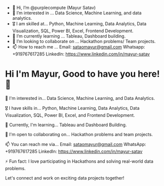- 👋 Hi, I’m @purplecompute (Mayur Satav)
- 👀 I’m interested in ... Data Science, Machine Learning, and data analytics.
- 🎖️ I am skilled at... Python, Machine Learning, Data Analytics, Data Visualization, SQL, Power BI, Excel, Frontend Development.
- 🌱 I’m currently learning ... Tableau, Dashboard building.
- 💞️ I’m looking to collaborate on ... Hackathon problems/ Team projects.
- 📫 How to reach me ... Email: sataomayur@gmail.com
                          Whatsapp: +919767617285
                          LinkedIn: https://www.linkedin.com/in/mayur-satav

 # Hi I'm Mayur, Good to have you here! 👋

👀 I'm interested in... Data Science, Machine Learning, and Data Analytics.

🎖️ I have skills in... Python, Machine Learning, Data Analytics, Data Visualization, SQL, Power BI, Excel, and Frontend Development.

🌱 Currently, I'm learning... Tableau and Dashboard Building.

💞️ I'm open to collaborating on... Hackathon problems and team projects.

📫 You can reach me via...
Email: sataomayur@gmail.com
WhatsApp: +919767617285
LinkedIn: https://www.linkedin.com/in/mayur-satav

⚡ Fun fact: I love participating in Hackathons and solving real-world data problems.

Let's connect and work on exciting data projects together!


<!---
purplecompute/purplecompute is a ✨ special ✨ repository because its `README.md` (this file) appears on your GitHub profile.
You can click the Preview link to take a look at your changes.
--->
